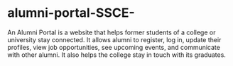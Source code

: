 # alumni-portal-SSCE-
An Alumni Portal is a website that helps former students of a college or university stay connected. It allows alumni to register, log in, update their profiles, view job opportunities, see upcoming events, and communicate with other alumni. It also helps the college stay in touch with its graduates.
